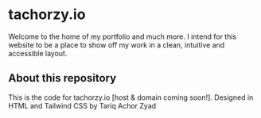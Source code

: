 # tachorzy.io
Welcome to the home of my portfolio and much more. I intend for this website to be a place to show off my work in a clean, intuitive and accessible layout.

## About this repository
This is the code for tachorzy.io [host & domain coming soon!]. Designed in HTML and Tailwind CSS by Tariq Achor Zyad 

